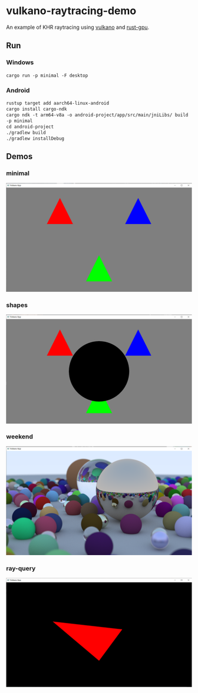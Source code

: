# vulkano-raytracing-demo

An example of KHR raytracing using [vulkano](https://github.com/vulkano-rs/vulkano) and [rust-gpu](https://github.com/EmbarkStudios/rust-gpu).

## Run

### Windows

```
cargo run -p minimal -F desktop
```

### Android

```
rustup target add aarch64-linux-android
cargo install cargo-ndk
cargo ndk -t arm64-v8a -o android-project/app/src/main/jniLibs/ build -p minimal
cd android-project
./gradlew build
./gradlew installDebug
```

## Demos

### minimal

![image](minimal.png)

### shapes

![image](shapes.png)

### weekend

![image](weekend.png)

### ray-query

![image](ray-query.png)
